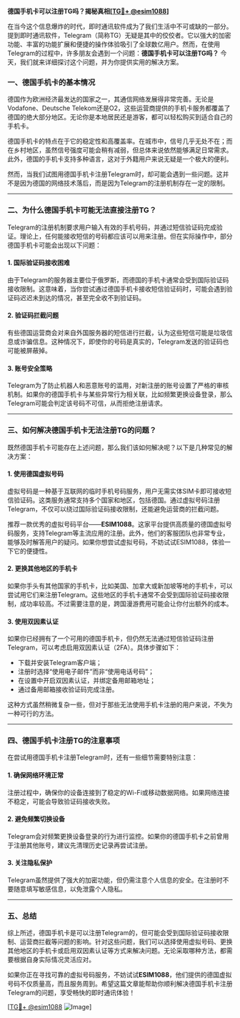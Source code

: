 **德国手机卡可以注册TG吗？揭秘真相[[TG💪+ @esim1088](https://t.me/s/esim1088)]**

在当今这个信息爆炸的时代，即时通讯软件成为了我们生活中不可或缺的一部分。提到即时通讯软件，Telegram（简称TG）无疑是其中的佼佼者。它以强大的加密功能、丰富的功能扩展和便捷的操作体验吸引了全球数亿用户。然而，在使用Telegram的过程中，许多朋友会遇到一个问题：**德国手机卡可以注册TG吗？** 今天，我们就来详细探讨这个问题，并为你提供实用的解决方案。

### **一、德国手机卡的基本情况**

德国作为欧洲经济最发达的国家之一，其通信网络发展得非常完善。无论是Vodafone、Deutsche Telekom还是O2，这些运营商提供的手机卡服务都覆盖了德国的绝大部分地区。无论你是本地居民还是游客，都可以轻松购买到适合自己的手机卡。

德国手机卡的特点在于它的稳定性和高覆盖率。在城市中，信号几乎无处不在；而在乡村地区，虽然信号强度可能会稍有减弱，但总体来说依然能够满足日常需求。此外，德国的手机卡支持多种语言，这对于外籍用户来说无疑是一个极大的便利。

然而，当我们试图用德国手机卡注册Telegram时，却可能会遇到一些问题。这并不是因为德国的网络技术落后，而是因为Telegram的注册机制存在一定的限制。

---

### **二、为什么德国手机卡可能无法直接注册TG？**

Telegram的注册机制要求用户输入有效的手机号码，并通过短信验证码完成验证。理论上，任何能接收短信的号码都应该可以用来注册。但在实际操作中，部分德国手机卡可能会出现以下问题：

#### **1. 国际验证码接收困难**
由于Telegram的服务器主要位于俄罗斯，而德国的手机卡通常会受到国际验证码接收限制。这意味着，当你尝试通过德国手机卡接收短信验证码时，可能会遇到验证码迟迟未到达的情况，甚至完全收不到验证码。

#### **2. 验证码拦截问题**
有些德国运营商会对来自外国服务器的短信进行拦截，认为这些短信可能是垃圾信息或诈骗信息。这种情况下，即使你的号码是真实的，Telegram发送的验证码也可能被屏蔽掉。

#### **3. 账号安全策略**
Telegram为了防止机器人和恶意账号的滥用，对新注册的账号设置了严格的审核机制。如果你的德国手机卡与某些异常行为相关联，比如频繁更换设备登录，那么Telegram可能会判定该号码不可信，从而拒绝注册请求。

---

### **三、如何解决德国手机卡无法注册TG的问题？**

既然德国手机卡可能存在上述问题，那么我们该如何解决呢？以下是几种常见的解决方案：

#### **1. 使用德国虚拟号码**
虚拟号码是一种基于互联网的临时手机号码服务，用户无需实体SIM卡即可接收短信验证码。这类服务通常支持多个国家和地区，包括德国。通过虚拟号码注册Telegram，不仅可以绕过国际验证码接收限制，还能避免运营商的拦截问题。

推荐一款优秀的虚拟号码平台——**ESIM1088**。这家平台提供高质量的德国虚拟号码服务，支持Telegram等主流应用的注册。此外，他们的客服团队也非常专业，能够及时解答用户的疑问。如果你想尝试虚拟号码，不妨试试ESIM1088，体验一下它的便捷性。

#### **2. 更换其他地区的手机卡**
如果你手头有其他国家的手机卡，比如美国、加拿大或新加坡等地的手机卡，可以尝试用它们来注册Telegram。这些地区的手机卡通常不会受到国际验证码接收限制，成功率较高。不过需要注意的是，跨国漫游费用可能会让你付出额外的成本。

#### **3. 使用双因素认证**
如果你已经拥有了一个可用的德国手机卡，但仍然无法通过短信验证码注册Telegram，可以考虑启用双因素认证（2FA）。具体步骤如下：
- 下载并安装Telegram客户端；
- 注册时选择“使用电子邮件”而非“使用电话号码”；
- 在设置中开启双因素认证，并绑定备用邮箱地址；
- 通过备用邮箱接收验证码完成注册。

这种方式虽然稍微复杂一些，但对于那些无法使用手机卡注册的用户来说，不失为一种可行的方法。

---

### **四、德国手机卡注册TG的注意事项**

在尝试用德国手机卡注册Telegram时，还有一些细节需要特别注意：

#### **1. 确保网络环境正常**
注册过程中，确保你的设备连接到了稳定的Wi-Fi或移动数据网络。如果网络连接不稳定，可能会导致验证码接收失败。

#### **2. 避免频繁切换设备**
Telegram会对频繁更换设备登录的行为进行监控。如果你的德国手机卡之前曾用于注册其他账号，建议先清理历史记录再尝试注册。

#### **3. 关注隐私保护**
Telegram虽然提供了强大的加密功能，但仍需注意个人信息的安全。在注册时不要随意填写敏感信息，以免泄露个人隐私。

---

### **五、总结**

综上所述，德国手机卡是可以注册Telegram的，但可能会受到国际验证码接收限制、运营商拦截等问题的影响。针对这些问题，我们可以选择使用虚拟号码、更换其他地区的手机卡或启用双因素认证等方式来解决问题。无论采取哪种方法，都需要根据自身实际情况灵活应对。

如果你正在寻找可靠的虚拟号码服务，不妨试试**ESIM1088**，他们提供的德国虚拟号码不仅质量高，而且服务周到。希望这篇文章能帮助你顺利解决德国手机卡注册Telegram的问题，享受畅快的即时通讯体验！

[[TG💪+ @esim1088](https://t.me/s/esim1088) ![Image](https://i.postimg.cc/4NQfJmqS/Snipaste-2025-05-13-00-14-12.png)]